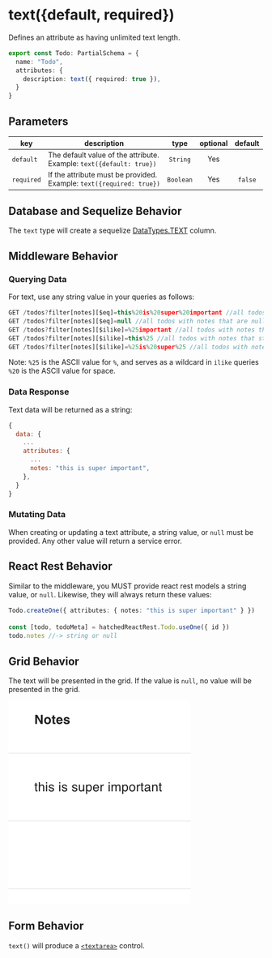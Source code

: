 # text({default, required})

Defines an attribute as having unlimited text length.

```ts
export const Todo: PartialSchema = {
  name: "Todo",
  attributes: {
    description: text({ required: true }),
  }
}
```

## Parameters

|      key      | description                                                                 | type            | optional  | default |
| ------------- | --------------------------------------------------------------------------- | :-------------: | :-------: | :-----: |
| `default`     | The default value of the attribute. <br/> Example: `text({default: true})`  | `String`        | Yes       |         |
| `required`    | If the attribute must be provided.  <br/> Example: `text({required: true})` | `Boolean`       | Yes       | `false` |

## Database and Sequelize Behavior

The `text` type will create a sequelize [DataTypes.TEXT](https://sequelize.org/docs/v6/core-concepts/model-basics/#strings) column.

## Middleware Behavior

### Querying Data

For text, use any string value in your queries as follows:

```js
GET /todos?filter[notes][$eq]=this%20is%20super%20important //all todos with notes that equal "this is super important"
GET /todos?filter[notes][$eq]=null //all todos with notes that are null
GET /todos?filter[notes][$ilike]=%25important //all todos with notes that end in "important"
GET /todos?filter[notes][$ilike]=this%25 //all todos with notes that start with "this"
GET /todos?filter[notes][$ilike]=%25is%20super%25 //all todos with notes that contain "is super"
```

Note:
`%25` is the ASCII value for `%`, and serves as a wildcard in `ilike` queries
`%20` is the ASCII value for space.

### Data Response

Text data will be returned as a string:

```js
{
  data: {
    ...
    attributes: {
      ...
      notes: "this is super important",
    },
  }
}
```

### Mutating Data

When creating or updating a text attribute, a string value, or `null` must be provided. Any other value will return a service error.

## React Rest Behavior
Similar to the middleware, you MUST provide react rest models a string value, or `null`. Likewise, they will always return these values:

```ts
Todo.createOne({ attributes: { notes: "this is super important" } })

const [todo, todoMeta] = hatchedReactRest.Todo.useOne({ id })
todo.notes //-> string or null
```

## Grid Behavior

The text will be presented in the grid. If the value is `null`, no value will be presented in the grid.

![Grid Example](../../attachments/text-grid.png)

## Form Behavior

`text()` will produce a [`<textarea>`](https://developer.mozilla.org/en-US/docs/Web/HTML/Element/textarea) control.
